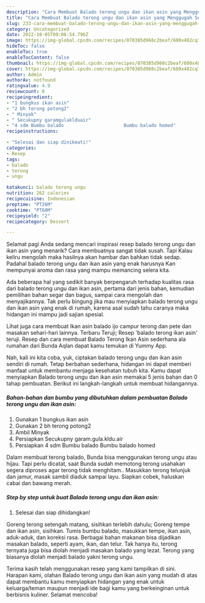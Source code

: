```yaml
---
description: "Cara Membuat Balado terong ungu dan ikan asin yang Menggugah Selera"
title: "Cara Membuat Balado terong ungu dan ikan asin yang Menggugah Selera"
slug: 233-cara-membuat-balado-terong-ungu-dan-ikan-asin-yang-menggugah-selera
category: Uncategorized
date: 2022-10-05T09:08:54.796Z
image: https://img-global.cpcdn.com/recipes/070385d968c2beaf/680x482cq70/balado-terong-ungu-dan-ikan-asin-foto-resep-utama.jpg
hideToc: false
enableToc: true
enableTocContent: false
thumbnail: https://img-global.cpcdn.com/recipes/070385d968c2beaf/680x482cq70/balado-terong-ungu-dan-ikan-asin-foto-resep-utama.jpg
cover: https://img-global.cpcdn.com/recipes/070385d968c2beaf/680x482cq70/balado-terong-ungu-dan-ikan-asin-foto-resep-utama.jpg
author: Admin
authorAv: notfound
ratingvalue: 4.9
reviewcount: 8
recipeingredient:
- "1 bungkus ikan asin"
- "2 bh terong potong2"
- " Minyak"
- " Secukupny garamgulaklduair"
- "4 sdm Bumbu balado                      Bumbu balado homed"
recipeinstructions:

- "Selesai dan siap dinikmati!"
categories:
- Resep
tags:
- balado
- terong
- ungu

katakunci: balado terong ungu 
nutrition: 262 calories
recipecuisine: Indonesian
preptime: "PT26M"
cooktime: "PT60M"
recipeyield: "2"
recipecategory: Dessert

---
```



Selamat pagi Anda sedang mencari inspirasi resep balado terong ungu dan ikan asin yang menarik? Cara membuatnya sangat tidak susah. Tapi Kalau keliru mengolah maka hasilnya akan hambar dan bahkan tidak sedap. Padahal balado terong ungu dan ikan asin yang enak harusnya Kan mempunyai aroma dan rasa yang mampu memancing selera kita.


Ada beberapa hal yang sedikit banyak berpengaruh terhadap kualitas rasa dari balado terong ungu dan ikan asin, pertama dari jenis bahan, kemudian pemilihan bahan segar dan bagus, sampai cara mengolah dan menyajikannya. Tak perlu bingung jika mau menyiapkan balado terong ungu dan ikan asin yang enak di rumah, karena asal sudah tahu caranya maka hidangan ini mampu jadi sajian spesial.

Lihat juga cara membuat Ikan asin balado ijo campur terong dan pete dan masakan sehari-hari lainnya. Terbaru Teruji; Resep &#39;balado terong ikan asin&#39; teruji. Resep dan cara membuat Balado Terong Ikan Asin sederhana ala rumahan dari Bunda Aqlan dapat kamu temukan di Yummy App.


Nah, kali ini kita coba, yuk, ciptakan balado terong ungu dan ikan asin sendiri di rumah. Tetap berbahan sederhana, hidangan ini dapat memberi manfaat untuk membantu menjaga kesehatan tubuh kita. Kamu dapat menyiapkan Balado terong ungu dan ikan asin memakai 5 jenis bahan dan 0 tahap pembuatan. Berikut ini langkah-langkah untuk membuat hidangannya.

<!--inarticleads1-->

##### Bahan-bahan dan bumbu yang dibutuhkan dalam pembuatan Balado terong ungu dan ikan asin:

1. Gunakan 1 bungkus ikan asin
1. Gunakan 2 bh terong potong2
1. Ambil  Minyak
1. Persiapkan  Secukupny garam.gula.kldu.air
1. Persiapkan 4 sdm Bumbu balado                      Bumbu balado homed


Dalam membuat terong balado, Bunda bisa menggunakan terong ungu atau hijau. Tapi perlu dicatat, saat Bunda sudah memotong terong usahakan segera diproses agar terong tidak menghitam.. Masukkan terong telunjuk dan jamur, masak sambil diaduk sampai layu. Siapkan cobek, haluskan cabai dan bawang merah. 

<!--inarticleads2-->

##### Step by step untuk buat Balado terong ungu dan ikan asin:


1. Selesai dan siap dihidangkan!

Goreng terong setengah matang, sisihkan terlebih dahulu; Goreng tempe dan ikan asin, sisihkan. Tumis bumbu balado, masukkan tempe, ikan asin, aduk-aduk, dan koreksi rasa. Berbagai bahan makanan bisa dijadikan masakan balado, seperti ayam, ikan, dan telur. Tak hanya itu, terong ternyata juga bisa diolah menjadi masakan balado yang lezat. Terong yang biasanya diolah menjadi balado yakni terong ungu. 

Terima kasih telah menggunakan resep yang kami tampilkan di sini. Harapan kami, olahan Balado terong ungu dan ikan asin yang mudah di atas dapat membantu kamu menyiapkan hidangan yang enak untuk keluarga/teman maupun menjadi ide bagi kamu yang berkeinginan untuk berbisnis kuliner. Selamat mencoba!
